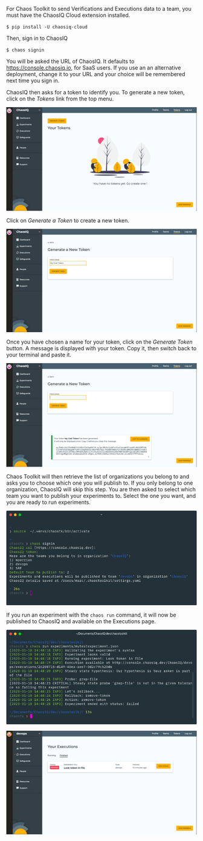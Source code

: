 For Chaos Toolkit to send Verifications and Executions data to a team, you must have the ChaosIQ Cloud extension installed.

```
$ pip install -U chaosiq-cloud
```

Then, sign in to ChaosIQ

```
$ chaos signin
```

You will be asked the URL of ChaosIQ. It defaults to https://console.chaosiq.io, for SaaS users. If you use an an alternative deployment, change it to your URL and your choice will be remembered next time you sign in.

ChaosIQ then asks for a token to identify you. To generate a new token, click on the *Tokens* link from the top menu.

![Tokens](./tokens.png)

Click on *Generate a Token* to create a new token.

![New Tokens](./tokens-new.png)

Once you have chosen a name for your token, click on the *Generate Token* button. A message is displayed with your token. Copy it, then switch back to your terminal and paste it.

![New Tokens Snackbar](./tokens-new-snackbar.png)

Chaos Toolkit will then retrieve the list of organizations you belong to and asks you to choose which one you will publish to. If you only belong to one organization, ChaosIQ will skip this step. You are then asked to select which team you want to publish your experiments to. Select the one you want, and you are ready to run experiments.

![Chaos Sign-in](./chaos-signin.png)

If you run an experiment with the `chaos run` command, it will now be published to ChaosIQ and available on the Executions page.

![Chaos Run](./chaos-run.png)

![Executions](./executions.png)
